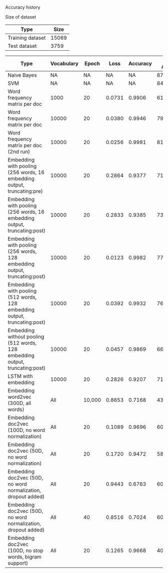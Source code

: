 Accuracy history

Size of dataset

Type|Size|
|---|---|
|Training dataset| 15069|
|Test dataset| 3759|


Type|Vocabulary|Epoch|Loss| Accuracy | Test Accuracy |
|---|---|---|---|---|---|
|Naive Bayes | NA | NA | NA | NA | 87.682894% |
|SVM | NA | NA | NA | NA | 84.916201% |
|Word frequency matrix per doc|1000|20|0.0731 | 0.9906 | 61.479117%
|Word frequency matrix per doc|10000|20|0.0380 | 0.9946 | 79.675446%
|Word frequency matrix per doc (2nd run)|10000|20|0.0256 | 0.9981| 81.723863%
|Embedding with pooling (256 words, 16 embedding output, truncating:pre) | 10000 | 20 | 0.2864 | 0.9377 | 71.827614% |
|Embedding with pooling (256 words, 16 embedding output, truncating:post) | 10000 | 20 | 0.2833 | 0.9385 | 73.370577% |
|Embedding with pooling (256 words, 128 embedding output, truncating:post) | 10000 | 20 | 0.0123 | 0.9982 | 77.866454% |
|Embedding with pooling (512 words, 128 embedding output, truncating:post) | 10000 | 20 | 0.0392 | 0.9932 | 76.509710% |
|Embedding without pooling (512 words, 128 embedding output, truncating:post) | 10000 | 20 |  0.0457 | 0.9869 | 66.374036% |
|LSTM with embedding | 10000 | 20 | 0.2826 | 0.9207 | 71.481777%|
|Embedding word2vec (300D, all words) | All | 10,000 | 0.8653 |0.7168 | 43.522213% |
|Embedding doc2vec (100D, no word normalization) | All | 20 | 0.1089 | 0.9696 | 60.148976% |
|Embedding doc2vec (50D, no word normalization) | All | 20 | 0.1720 | 0.9472 |58.286778% |
|Embedding doc2vec (50D, no word normalization, dropout added) | All | 20 | 0.9443 | 0.6763 |60.681032% |
|Embedding doc2vec (50D, no word normalization, dropout added) | All | 40 | 0.8516 | 0.7024 |60.707635% |
 Embedding doc2vec (100D, no stop words, bigram support) | All | 20 | 0.1265 | 0.9668 | 40.622506% |
